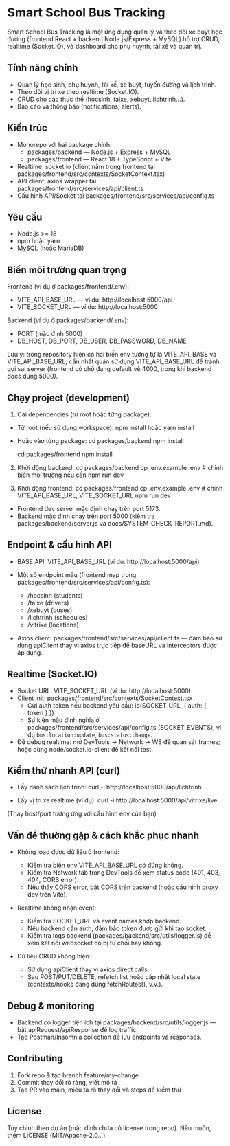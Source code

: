 # Smart School Bus Tracking

Smart School Bus Tracking là một ứng dụng quản lý và theo dõi xe buýt học đường (frontend React + backend Node.js/Express + MySQL) hỗ trợ CRUD, realtime (Socket.IO), và dashboard cho phụ huynh, tài xế và quản trị.

## Tính năng chính

- Quản lý học sinh, phụ huynh, tài xế, xe buýt, tuyến đường và lịch trình.
- Theo dõi vị trí xe theo realtime (Socket.IO).
- CRUD cho các thực thể (hocsinh, taixe, xebuyt, lichtrinh...).
- Báo cáo và thông báo (notifications, alerts).

## Kiến trúc

- Monorepo với hai package chính:
  - packages/backend — Node.js + Express + MySQL
  - packages/frontend — React 18 + TypeScript + Vite
- Realtime: socket.io (client nằm trong frontend tại packages/frontend/src/contexts/SocketContext.tsx)
- API client: axios wrapper tại packages/frontend/src/services/api/client.ts
- Cấu hình API/Socket tại packages/frontend/src/services/api/config.ts

## Yêu cầu

- Node.js >= 18
- npm hoặc yarn
- MySQL (hoặc MariaDB)

## Biến môi trường quan trọng

Frontend (ví dụ ở packages/frontend/.env):
- VITE_API_BASE_URL — ví dụ: http://localhost:5000/api
- VITE_SOCKET_URL — ví dụ: http://localhost:5000

Backend (ví dụ ở packages/backend/.env):
- PORT (mặc định 5000)
- DB_HOST, DB_PORT, DB_USER, DB_PASSWORD, DB_NAME

Lưu ý: trong repository hiện có hai biến env tương tự là VITE_API_BASE và VITE_API_BASE_URL; cần nhất quán sử dụng VITE_API_BASE_URL để tránh gọi sai server (frontend có chỗ đang default về 4000, trong khi backend docs dùng 5000).

## Chạy project (development)

1. Cài dependencies (từ root hoặc từng package):

- Từ root (nếu sử dụng workspace):
  npm install
  hoặc
  yarn install

- Hoặc vào từng package:
  cd packages/backend
  npm install

  cd packages/frontend
  npm install

2. Khởi động backend:
  cd packages/backend
  cp .env.example .env    # chỉnh biến môi trường nếu cần
  npm run dev

3. Khởi động frontend:
  cd packages/frontend
  cp .env.example .env    # chỉnh VITE_API_BASE_URL, VITE_SOCKET_URL
  npm run dev

- Frontend dev server mặc định chạy trên port 5173.
- Backend mặc định chạy trên port 5000 (kiểm tra packages/backend/server.js và docs/SYSTEM_CHECK_REPORT.md).

## Endpoint & cấu hình API

- BASE API: VITE_API_BASE_URL (ví dụ: http://localhost:5000/api)
- Một số endpoint mẫu (frontend map trong packages/frontend/src/services/api/config.ts):
  - /hocsinh  (students)
  - /taixe    (drivers)
  - /xebuyt   (buses)
  - /lichtrinh (schedules)
  - /vitrixe  (locations)

- Axios client: packages/frontend/src/services/api/client.ts — đảm bảo sử dụng apiClient thay vì axios trực tiếp để baseURL và interceptors được áp dụng.

## Realtime (Socket.IO)

- Socket URL: VITE_SOCKET_URL (ví dụ: http://localhost:5000)
- Client init: packages/frontend/src/contexts/SocketContext.tsx
  - Gửi auth token nếu backend yêu cầu: io(SOCKET_URL, { auth: { token } })
  - Sự kiện mẫu định nghĩa ở packages/frontend/src/services/api/config.ts (SOCKET_EVENTS), ví dụ `bus:location:update`, `bus:status:change`.
- Để debug realtime: mở DevTools → Network → WS để quan sát frames; hoặc dùng node/socket.io-client để kết nối test.

## Kiểm thử nhanh API (curl)

- Lấy danh sách lịch trình:
  curl -i http://localhost:5000/api/lichtrinh

- Lấy vị trí xe realtime (ví dụ):
  curl -i http://localhost:5000/api/vitrixe/live

(Thay host/port tương ứng với cấu hình env của bạn)

## Vấn đề thường gặp & cách khắc phục nhanh

- Không load được dữ liệu ở frontend:
  - Kiểm tra biến env VITE_API_BASE_URL có đúng không.
  - Kiểm tra Network tab trong DevTools để xem status code (401, 403, 404, CORS error).
  - Nếu thấy CORS error, bật CORS trên backend (hoặc cấu hình proxy dev trên Vite).

- Realtime không nhận event:
  - Kiểm tra SOCKET_URL và event names khớp backend.
  - Nếu backend cần auth, đảm bảo token được gửi khi tạo socket.
  - Kiểm tra logs backend (packages/backend/src/utils/logger.js) để xem kết nối websocket có bị từ chối hay không.

- Dữ liệu CRUD không hiện:
  - Sử dụng apiClient thay vì axios direct calls.
  - Sau POST/PUT/DELETE, refetch list hoặc cập nhật local state (contexts/hooks đang dùng fetchRoutes(), v.v.).

## Debug & monitoring

- Backend có logger tiện ích tại packages/backend/src/utils/logger.js — bật apiRequest/apiResponse để log traffic.
- Tạo Postman/Insomnia collection để lưu endpoints và responses.

## Contributing

1. Fork repo & tạo branch feature/my-change
2. Commit thay đổi rõ ràng, viết mô tả
3. Tạo PR vào main, miêu tả rõ thay đổi và steps để kiểm thử

## License

Tùy chỉnh theo dự án (mặc định chưa có license trong repo). Nếu muốn, thêm LICENSE (MIT/Apache-2.0...).

